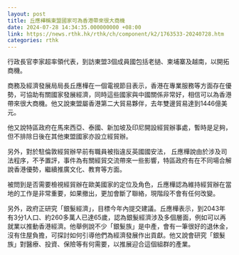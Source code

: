 ```yaml
---
layout: post
title: 丘應樺稱東盟國家可為香港帶來很大商機
date: 2024-07-28 14:34:35.000000000 +08:00
link: https://news.rthk.hk/rthk/ch/component/k2/1763533-20240728.htm
categories: rthk
---
```


行政長官李家超率領代表，到訪東盟3個成員國包括老撾、柬埔寨及越南，以開拓商機。

商務及經濟發展局局長丘應樺在一個電視節目表示，香港在專業服務等方面存在優勢，可協助有關國家發展經濟，同時這些國家與中國關係非常好，相信可以為香港帶來很大商機。他又說東盟屬香港第二大貿易夥伴，去年雙邊貿易達到1446億美元。

他又說特區政府在馬來西亞、泰國、新加坡及印尼開設經貿辦事處，暫時是足夠，但不排除日後在其他東盟國家亦設立經貿辦。

另外，對於駐倫敦經貿辦早前有職員被指違反英國國安法， 丘應樺說由於涉及司法程序，不予置評，事件為有關經貿交流帶來一些影響，特區政府有在不同場合解說香港優勢，繼續推廣文化、教育等方面。

被問到是否需要檢視經貿辦在歐美國家的定位及角色，丘應樺認為維持經貿辦在當地的工作是非常重要，如果撤出，更加會斷了聯絡，現階段不會有任何改變。

另外，政府正研究「銀髮經濟」，目標今年內提交建議。丘應樺表示，到2043年有3分1人口、約260多萬人已達65歲，認為銀髮經濟涉及多個層面，例如可以再就業以推動香港經濟。他舉例說不少「銀髮族」是中產，會有一筆很好的退休金，沒有住屋負擔，可探討如何引導他們為經濟發展作出貢獻。他又說會研究「銀髮族」對醫療、投資、保險等有何需要，以推展迎合這個組群的產業。
